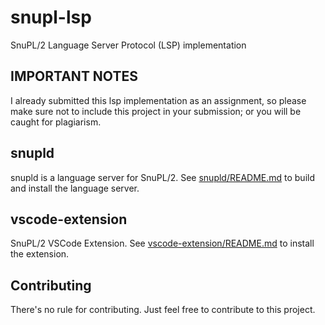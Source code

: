 # snupl-lsp
SnuPL/2 Language Server Protocol (LSP) implementation

## IMPORTANT NOTES
I already submitted this lsp implementation as an assignment, so please make sure not to include this project in your submission; or you will be caught for plagiarism.

## snupld
snupld is a language server for SnuPL/2. See [snupld/README.md](snupld/README.md) to build and install the language server.

## vscode-extension
SnuPL/2 VSCode Extension. See [vscode-extension/README.md](vscode-extension/README.md) to install the extension.

## Contributing
There's no rule for contributing. Just feel free to contribute to this project.